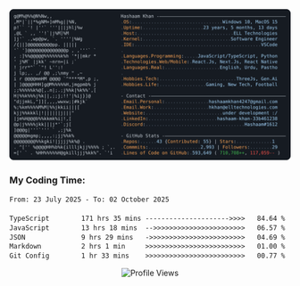 <a href="https://github.com/HashaamKhan19/HashaamKhan19">
  <picture>
    <source media="(prefers-color-scheme: dark)" srcset="https://raw.githubusercontent.com/HashaamKhan19/HashaamKhan19/main/dark_mode.svg">
    <img alt="Hashaam Khan's GitHub Profile README" src="https://raw.githubusercontent.com/HashaamKhan19/HashaamKhan19/main/dark_mode.svg">
  </picture>
</a>

<h3>My Coding Time:</h1>
<!--START_SECTION:waka-->

```txt
From: 23 July 2025 - To: 02 October 2025

TypeScript        171 hrs 35 mins --------------------->>>>   84.64 %
JavaScript        13 hrs 18 mins  -->>>>>>>>>>>>>>>>>>>>>>>   06.57 %
JSON              9 hrs 29 mins   ->>>>>>>>>>>>>>>>>>>>>>>>   04.69 %
Markdown          2 hrs 1 min     >>>>>>>>>>>>>>>>>>>>>>>>>   01.00 %
Git Config        1 hr 33 mins    >>>>>>>>>>>>>>>>>>>>>>>>>   00.77 %
```

<!--END_SECTION:waka-->

<p align="center">
  <img src="https://komarev.com/ghpvc/?username=HashaamKhan19&color=grey&style=for-the-badge&abbreviated=true" alt="Profile Views"/>
</p>
